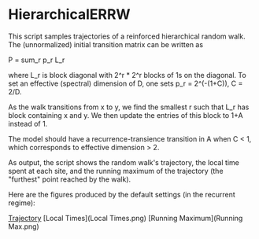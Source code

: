 # HierarchicalERRW
This script samples trajectories of a reinforced hierarchical random walk. The (unnormalized) initial transition matrix can be written as

P = sum_r p_r L_r
 
where L_r is block diagonal with 2^r * 2^r blocks of 1s on the diagonal. To set an effective (spectral) dimension of D, one sets
p_r = 2^(-(1+C)),  C = 2/D.

As the walk transitions from x to y, we find the smallest r such that L_r has block containing x and y. We then update the entries of this block to 1+A instead of 1.

The model should have a recurrence-transience transition in A when C < 1, which corresponds to effective dimension > 2.

As output, the script shows the random walk's trajectory, the local time spent at each site, and the running maximum of the trajectory (the "furthest" point reached by the walk).

Here are the figures produced by the default settings (in the recurrent regime):

[Trajectory](Trajectory.png)
[Local Times](Local Times.png)
[Running Maximum](Running Max.png)
